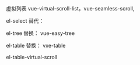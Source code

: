 

虚拟列表 vue-virtual-scroll-list，vue-seamless-scroll, 


el-select 替代： [](https://blog.csdn.net/qq_44170108/article/details/130750647)

el-tree 替换： vue-easy-tree

el-table 替换： vxe-table


el-table-virtual-scroll  [](https://xiaocheng555.github.io/el-table-virtual-scroll/)
